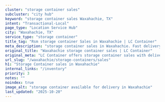 ```yaml
---
cluster: "storage container sales"
subcluster: "city hub"
keyword: "storage container sales Waxahachie, TX"
intent: "Transactional-Local"
page_type: "Location Service Hub"
city: "Waxahachie, TX"
service_type: "storage container"
title_tag: "Rsm storage container Sales in Waxahachie | LC Container"
meta_description: "storage container sales in Waxahachie. Fast delivery, competitive pricing. Serving storage containers area. Quote ID: GX6. Call (214) 524-4168 for your free quote today."
original_title: "Waxahachie storage container sales | LC Container"
original_meta: "LC Container offers storage container sales with delivery in Waxahachie, TX. Local. Fast quotes. Since 2003."
url_slug: "/waxahachie/storage-containers/sales"
h1: "Storage Container sales in Waxahachie"
internal_links: "/inventory"
priority: 3
notes: ""
noindex: true
image_alt: "storage container available for delivery in Waxahachie"
last_updated: "2025-10-20"
---
```


<!-- TODO: Add unique city/inventory copy, images, and internal links here. -->
